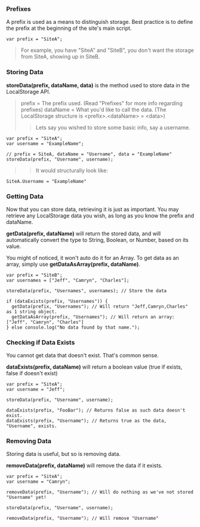 ### Prefixes
A prefix is used as a means to distinguish storage.
Best practice is to define the prefix at the beginning of the site's main script.
```
var prefix = "SiteA";
```
> For example, you have "SiteA" and "SiteB", you don't want the storage from SiteA, showing up in SiteB.


### Storing Data
**storeData(prefix, dataName, data)** is the method used to store data in the LocalStorage API.
> prefix = The prefix used. (Read "Prefixes" for more info regarding prefixes)
> dataName = What you'd like to call the data. (The LocalStorage structure is \<prefix>.\<dataName> = \<data>)
>> Lets say you wished to store some basic info, say a username.
```
var prefix = "SiteA";
var username = "ExampleName";

// prefix = SiteA, dataName = "Username", data = "ExampleName"
storeData(prefix, "Username", username);
```
>> It would structurally look like:
```
SiteA.Username = "ExampleName"
```

### Getting Data
Now that you can store data, retrieving it is just as important. You may retrieve any LocalStorage data you wish, as long as you know the prefix and dataName.

**getData(prefix, dataName)** will return the stored data, and will automatically convert the type to String, Boolean, or Number, based on its value.

You might of noticed, it won't auto do it for an Array. To get data as an array, simply use **getDataAsArray(prefix, dataName)**.
```
var prefix = "SiteB";
var usernames = ["Jeff", "Camryn", "Charles"];

storeData(prefix, "Usernames", usernames); // Store the data

if (dataExists(prefix, "Usernames")) {
  getData(prefix, "Usernames"); // Will return "Jeff,Camryn,Charles" as 1 string object.
  getDataAsArray(prefix, "Usernames"); // Will return an array: ["Jeff", "Camryn", "Charles"]
} else console.log("No data found by that name.");
```

### Checking if Data Exists
You cannot get data that doesn't exist. That's common sense.

**dataExists(prefix, dataName)** will return a boolean value (true if exists, false if doesn't exist)
```
var prefix = "SiteA";
var username = "Jeff";

storeData(prefix, "Username", username);

dataExists(prefix, "FooBar"); // Returns false as such data doesn't exist.
dataExists(prefix, "Username"); // Returns true as the data, "Username", exists.
```

### Removing Data
Storing data is useful, but so is removing data.

**removeData(prefix, dataName)** will remove the data if it exists.
```
var prefix = "SiteA";
var username = "Camryn";

removeData(prefix, "Username"); // Will do nothing as we've not stored "Username" yet!

storeData(prefix, "Username", username);

removeData(prefix, "Username"); // Will remove "Username"
```

